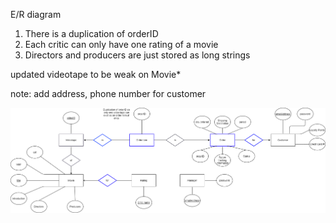 
E/R diagram

1. There is a duplication of orderID 
2. Each critic can only have one rating of a movie
3. Directors and producers are just stored as long strings

updated videotape to be weak on Movie*

note: add address, phone number for customer

![video rental db](https://github.com/MasonDarcy/4312Project/blob/master/diagrams/videorental_ER_diagram.png?raw=true "Title")

